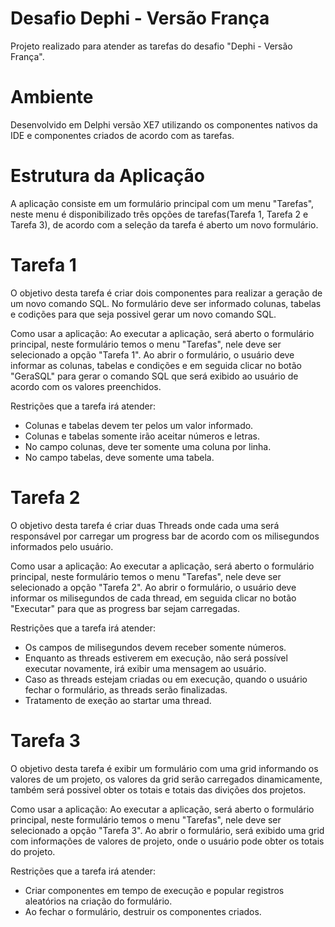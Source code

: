 # Desafio Dephi - Versão França
Projeto realizado para atender as tarefas do desafio "Dephi - Versão França".

# Ambiente
Desenvolvido em Delphi versão XE7 utilizando os componentes nativos da IDE e componentes criados de acordo com as tarefas.

# Estrutura da Aplicação
A aplicação consiste em um formulário principal com um menu "Tarefas", neste menu é disponibilizado três opções de tarefas(Tarefa 1, Tarefa 2 e Tarefa 3), de acordo com a seleção da tarefa é aberto um novo formulário.

# Tarefa 1
O objetivo desta tarefa é criar dois componentes para realizar a geração de um novo comando SQL.
No formulário deve ser informado colunas, tabelas e codições para que seja possivel gerar um novo comando SQL.

  Como usar a aplicação: Ao executar a aplicação, será aberto o formulário principal, neste formulário temos o menu "Tarefas", nele deve ser selecionado a opção "Tarefa 1". 
  Ao abrir o formulário, o usuário deve informar as colunas, tabelas e condições e em seguida clicar no botão "GeraSQL" para gerar o comando SQL que será exibido ao usuário de     acordo com os valores preenchidos.

  Restrições que a tarefa irá atender:
  - Colunas e tabelas devem ter pelos um valor informado. 
  - Colunas e tabelas somente irão aceitar números e letras.
  - No campo colunas, deve ter somente uma coluna por linha.
  - No campo tabelas, deve somente uma tabela.
  
# Tarefa 2
O objetivo desta tarefa é criar duas Threads onde cada uma será responsável por carregar um progress bar de acordo com os milisegundos informados pelo usuário.

  Como usar a aplicação: Ao executar a aplicação, será aberto o formulário principal, neste formulário temos o menu "Tarefas", nele deve ser selecionado a opção "Tarefa 2". 
  Ao abrir o formulário, o usuário deve informar os milisegundos de cada thread, em seguida clicar no botão "Executar" para que as progress bar sejam carregadas.

  Restrições que a tarefa irá atender:
  - Os campos de milisegundos devem receber somente números.
  - Enquanto as threads estiverem em execução, não será possível executar novamente, irá exibir uma mensagem ao usuário.
  - Caso as threads estejam criadas ou em execução, quando o usuário fechar o formulário, as threads serão finalizadas.
  - Tratamento de exeção ao startar uma thread.

# Tarefa 3
O objetivo desta tarefa é exibir um formulário com uma grid informando os valores de um projeto, os valores da grid serão carregados dinamicamente, também será possivel obter os totais e totais das divições dos projetos.

  Como usar a aplicação: Ao executar a aplicação, será aberto o formulário principal, neste formulário temos o menu "Tarefas", nele deve ser selecionado a opção "Tarefa 3". 
  Ao abrir o formulário, será exibido uma grid com informações de valores de projeto, onde o usuário pode obter os totais do projeto.
  
  Restrições que a tarefa irá atender:
  - Criar componentes em tempo de execução e popular registros aleatórios na criação do formulário.
  - Ao fechar o formulário, destruir os componentes criados.
